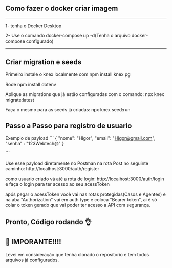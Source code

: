## Como fazer o docker criar imagem
---

1- tenha o Docker Desktop

2- Use o comando docker-compose up -d(Tenha o arquivo docker-compose configurado)

---
## Criar migration e seeds

Primeiro instale o knex localmente com npm install knex pg

Rode npm install dotenv

Aplique as migrations que já estão configuradas com o comando: npx knex migrate:latest

Faça o mesmo para as seeds já criadas:  npx knex seed:run

## Passo a Passo para registro de usuario

Exemplo de payload
´´´
{
    "nome": "Higor",
    "email": "Higor@gmail.com", 
    "senha" : "123Webtech@"
}

´´´

Use esse payload diretamente no Postman na rota Post no seguinte caminho: http://localhost:3000/auth/register

como usuario criado vá até a rota de login: http://localhost:3000/auth/login e faça o login para ter acesso ao seu acessToken

após pegar o acessToken você vai nas rotas protegidas(Casos e Agentes) e na aba "Authorization" vai em auth type e coloca "Bearer token",
ai é só colar o token gerado que vai poder ter acesso a API com segurança.






## Pronto, Código rodando 👌




## 🚨 IMPORANTE!!!!
Levei em consideração que tenha clonado o repositorio e tem todos arquivos já configurados.

